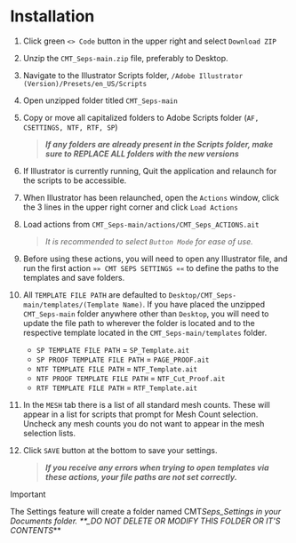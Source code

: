# Installation

1. Click green `<> Code` button in the upper right and select `Download ZIP`

2. Unzip the `CMT_Seps-main.zip` file, preferably to Desktop.

3. Navigate to the Illustrator Scripts folder, `/Adobe Illustrator (Version)/Presets/en_US/Scripts`

4. Open unzipped folder titled `CMT_Seps-main`

5. Copy or move all capitalized folders to Adobe Scripts folder (`AF, CSETTINGS, NTF, RTF, SP`)

   > **_If any folders are already present in the Scripts folder, make sure to REPLACE ALL folders with the new versions_**

6. If Illustrator is currently running, Quit the application and relaunch for the scripts to be accessible.

7. When Illustrator has been relaunched, open the `Actions` window, click the 3 lines in the upper right corner and click `Load Actions`

8. Load actions from `CMT_Seps-main/actions/CMT_Seps_ACTIONS.ait`

   > _It is recommended to select `Button Mode` for ease of use._

9. Before using these actions, you will need to open any Illustrator file, and run the first action `»» CMT SEPS SETTINGS ««` to define the paths to the templates and save folders.

10. All `TEMPLATE FILE PATH` are defaulted to `Desktop/CMT_Seps-main/templates/(Template Name)`. If you have placed the unzipped `CMT_Seps-main` folder anywhere other than `Desktop`, you will need to update the file path to wherever the folder is located and to the respective template located in the `CMT_Seps-main/templates` folder.

    - `SP TEMPLATE FILE PATH` = `SP_Template.ait`
    - `SP PROOF TEMPLATE FILE PATH` = `PAGE_PROOF.ait`
    - `NTF TEMPLATE FILE PATH` = `NTF_Template.ait`
    - `NTF PROOF TEMPLATE FILE PATH` = `NTF_Cut_Proof.ait`
    - `RTF TEMPLATE FILE PATH` = `RTF_Template.ait`

11. In the `MESH` tab there is a list of all standard mesh counts. These will appear in a list for scripts that prompt for Mesh Count selection. Uncheck any mesh counts you do not want to appear in the mesh selection lists.

12. Click `SAVE` button at the bottom to save your settings.
    > **_If you receive any errors when trying to open templates via these actions, your file paths are not set correctly._**

> [!IMPORTANT]
> The Settings feature will create a folder named CMT*Seps_Settings in your Documents folder. \*\*\_DO NOT DELETE OR MODIFY THIS FOLDER OR IT'S CONTENTS*\*\*
